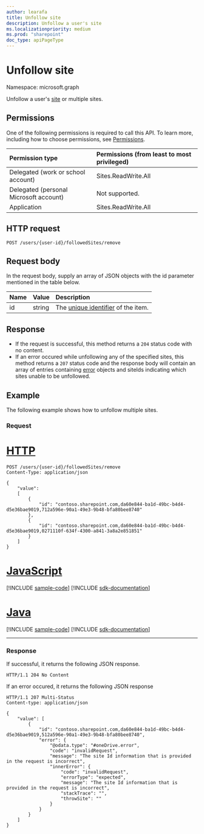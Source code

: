 ```yaml
---
author: learafa
title: Unfollow site
description: Unfollow a user's site
ms.localizationpriority: medium
ms.prod: "sharepoint"
doc_type: apiPageType
---
```

# Unfollow site 

Namespace: microsoft.graph

Unfollow a user's [site](../resources/site.md) or multiple sites.

## Permissions

One of the following permissions is required to call this API. To learn more, including how to choose permissions, see [Permissions](/graph/permissions-reference).

|            Permission type             | Permissions (from least to most privileged) |
| :------------------------------------- | :------------------------------------------ |
| Delegated (work or school account)     | Sites.ReadWrite.All                         |
| Delegated (personal Microsoft account) | Not supported.                              |
| Application                            | Sites.ReadWrite.All                         |

## HTTP request

<!-- { "blockType": "ignored" } -->

```http
POST /users/{user-id}/followedSites/remove
```

## Request body

In the request body, supply an array of JSON objects with the id parameter mentioned in the table below. 


| Name                 | Value  | Description                                                            |
|:---------------------|:-------|:-----------------------------------------------------------------------|
|   id                 | string | The [unique identifier](../resources/site.md#id-property) of the item. |

## Response

* If the request is successful, this method returns a `204` status code with no content.  
* If an error occured while unfollowing any of the specified sites, this method returns a `207` status code and the response body will contain an array of entries containing [error](/graph/errors) objects and siteIds indicating which sites unable to be unfollowed.

## Example

The following example shows how to unfollow multiple sites.

### Request


# [HTTP](#tab/http)
<!-- { "blockType": "request", "name": "unfollow-site", "scopes": "sites.readwrite.all" } -->

```http
POST /users/{user-id}/followedSites/remove
Content-Type: application/json

{
    "value":
    [
        {
            "id": "contoso.sharepoint.com,da60e844-ba1d-49bc-b4d4-d5e36bae9019,712a596e-90a1-49e3-9b48-bfa80bee8740"
        },
        {
            "id": "contoso.sharepoint.com,da60e844-ba1d-49bc-b4d4-d5e36bae9019,0271110f-634f-4300-a841-3a8a2e851851"
        }
    ] 
}
```

# [JavaScript](#tab/javascript)
[!INCLUDE [sample-code](../includes/snippets/javascript/unfollow-site-javascript-snippets.md)]
[!INCLUDE [sdk-documentation](../includes/snippets/snippets-sdk-documentation-link.md)]

# [Java](#tab/java)
[!INCLUDE [sample-code](../includes/snippets/java/unfollow-site-java-snippets.md)]
[!INCLUDE [sdk-documentation](../includes/snippets/snippets-sdk-documentation-link.md)]

---

### Response

If successful, it returns the following JSON response. 

<!-- { "blockType": "response" } -->

```http
HTTP/1.1 204 No Content
```

If an error occured, it returns the following JSON response 

<!-- { "blockType": "response", "@type": "microsoft.graph.site", "isCollection": true, "truncated": true } -->

```http
HTTP/1.1 207 Multi-Status
Content-type: application/json

{
    "value": [
        {
            "id": "contoso.sharepoint.com,da60e844-ba1d-49bc-b4d4-d5e36bae9019,512a596e-90a1-49e3-9b48-bfa80bee8740",
            "error": {
                "@odata.type": "#oneDrive.error",
                "code": "invalidRequest",
                "message": "The site Id information that is provided in the request is incorrect",
                "innerError": {
                    "code": "invalidRequest",
                    "errorType": "expected",
                    "message": "The site Id information that is provided in the request is incorrect",
                    "stackTrace": "",
                    "throwSite": ""
                }
            }
        }
    ]
}
```  

<!-- {
  "type": "#page.annotation",
  "description": "Unfollow sharepoint site/sites for a user.",
  "keywords": "unfollow site",
  "section": "documentation",
  "tocPath": "Sites/Unfollow site",
  "suppressions": [
  ]
} -->

